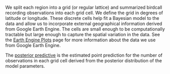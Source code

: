 We split each region into a grid (or regular lattice) and summarized birdcall recording observations into each grid cell.
We define the grid in degrees of latitude or longitude.
These discrete cells help fit a Bayesian model to the data and allow us to incorporate external geographical information derived from Google Earth Engine.
The cells are small enough to be computationally tractable but large enough to capture the spatial variation in the data.
See the [Earth Engine Plots](./earth-engine) page for more information about the data we use from Google Earth Engine.

The [posterior predictive](https://en.wikipedia.org/wiki/Posterior_predictive_distribution) is the estimated point prediction for the number of observations in each grid cell derived from the posterior distribution of the model parameters.
